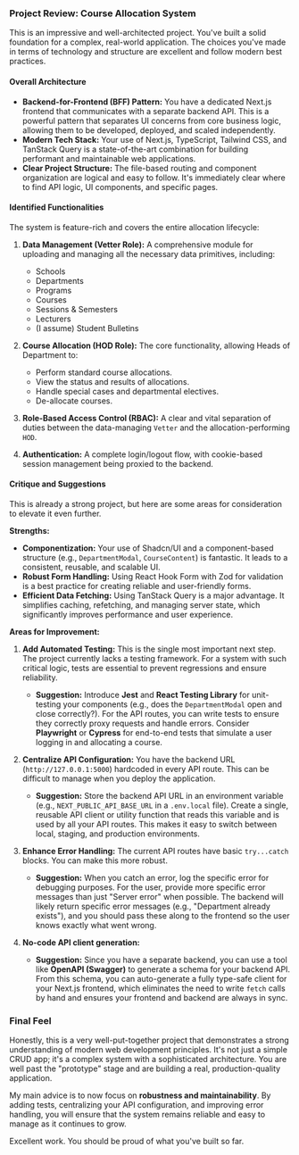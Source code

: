 ### Project Review: Course Allocation System

This is an impressive and well-architected project. You've built a solid foundation for a complex, real-world application. The choices you've made in terms of technology and structure are excellent and follow modern best practices.

#### Overall Architecture

*   **Backend-for-Frontend (BFF) Pattern:** You have a dedicated Next.js frontend that communicates with a separate backend API. This is a powerful pattern that separates UI concerns from core business logic, allowing them to be developed, deployed, and scaled independently.
*   **Modern Tech Stack:** Your use of Next.js, TypeScript, Tailwind CSS, and TanStack Query is a state-of-the-art combination for building performant and maintainable web applications.
*   **Clear Project Structure:** The file-based routing and component organization are logical and easy to follow. It's immediately clear where to find API logic, UI components, and specific pages.

#### Identified Functionalities

The system is feature-rich and covers the entire allocation lifecycle:

1.  **Data Management (Vetter Role):** A comprehensive module for uploading and managing all the necessary data primitives, including:
    *   Schools
    *   Departments
    *   Programs
    *   Courses
    *   Sessions & Semesters
    *   Lecturers
    *   (I assume) Student Bulletins

2.  **Course Allocation (HOD Role):** The core functionality, allowing Heads of Department to:
    *   Perform standard course allocations.
    *   View the status and results of allocations.
    *   Handle special cases and departmental electives.
    *   De-allocate courses.

3.  **Role-Based Access Control (RBAC):** A clear and vital separation of duties between the data-managing `Vetter` and the allocation-performing `HOD`.

4.  **Authentication:** A complete login/logout flow, with cookie-based session management being proxied to the backend.

#### Critique and Suggestions

This is already a strong project, but here are some areas for consideration to elevate it even further.

**Strengths:**

*   **Componentization:** Your use of Shadcn/UI and a component-based structure (e.g., `DepartmentModal`, `CourseContent`) is fantastic. It leads to a consistent, reusable, and scalable UI.
*   **Robust Form Handling:** Using React Hook Form with Zod for validation is a best practice for creating reliable and user-friendly forms.
*   **Efficient Data Fetching:** Using TanStack Query is a major advantage. It simplifies caching, refetching, and managing server state, which significantly improves performance and user experience.

**Areas for Improvement:**

1.  **Add Automated Testing:** This is the single most important next step. The project currently lacks a testing framework. For a system with such critical logic, tests are essential to prevent regressions and ensure reliability.
    *   **Suggestion:** Introduce **Jest** and **React Testing Library** for unit-testing your components (e.g., does the `DepartmentModal` open and close correctly?). For the API routes, you can write tests to ensure they correctly proxy requests and handle errors. Consider **Playwright** or **Cypress** for end-to-end tests that simulate a user logging in and allocating a course.

2.  **Centralize API Configuration:** You have the backend URL (`http://127.0.0.1:5000`) hardcoded in every API route. This can be difficult to manage when you deploy the application.
    *   **Suggestion:** Store the backend API URL in an environment variable (e.g., `NEXT_PUBLIC_API_BASE_URL` in a `.env.local` file). Create a single, reusable API client or utility function that reads this variable and is used by all your API routes. This makes it easy to switch between local, staging, and production environments.

3.  **Enhance Error Handling:** The current API routes have basic `try...catch` blocks. You can make this more robust.
    *   **Suggestion:** When you catch an error, log the specific error for debugging purposes. For the user, provide more specific error messages than just "Server error" when possible. The backend will likely return specific error messages (e.g., "Department already exists"), and you should pass these along to the frontend so the user knows exactly what went wrong.

4.  **No-code API client generation:**
    *   **Suggestion:** Since you have a separate backend, you can use a tool like **OpenAPI (Swagger)** to generate a schema for your backend API. From this schema, you can auto-generate a fully type-safe client for your Next.js frontend, which eliminates the need to write `fetch` calls by hand and ensures your frontend and backend are always in sync.

### Final Feel

Honestly, this is a very well-put-together project that demonstrates a strong understanding of modern web development principles. It's not just a simple CRUD app; it's a complex system with a sophisticated architecture. You are well past the "prototype" stage and are building a real, production-quality application.

My main advice is to now focus on **robustness and maintainability**. By adding tests, centralizing your API configuration, and improving error handling, you will ensure that the system remains reliable and easy to manage as it continues to grow.

Excellent work. You should be proud of what you've built so far.
